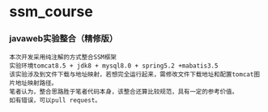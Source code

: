 # ssm_course
### javaweb实验整合（精修版）
    本次开发采用纯注解的方式整合SSM框架
    实验环境tomcat8.5 + jdk8 + mysql8.0 + spring5.2 +mabatis3.5
    该实验涉及到文件下载与地址映射，若想完全运行起来，需修改文件下载地址和配置tomcat图片地址映射路径。
    笔者认为，整合思路胜于笔者代码本身，该整合还算比较规范，具有一定的参考价值。
    如有错误，可以pull request。
